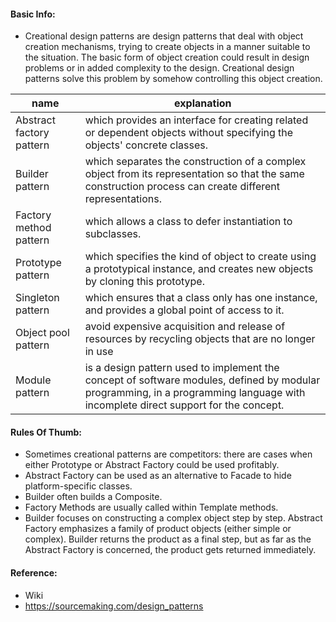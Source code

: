 #### Basic Info:
+ Creational design patterns are design patterns that deal with object creation mechanisms, trying to create objects in a manner suitable to the situation. The basic form of object creation could result in design problems or in added complexity to the design. Creational design patterns solve this problem by somehow controlling this object creation.

name | explanation | 
--- | --- |
Abstract factory pattern | which provides an interface for creating related or dependent objects without specifying the objects' concrete classes. |
Builder pattern | which separates the construction of a complex object from its representation so that the same construction process can create different representations. |
Factory method pattern | which allows a class to defer instantiation to subclasses. |
Prototype pattern | which specifies the kind of object to create using a prototypical instance, and creates new objects by cloning this prototype. |
Singleton pattern | which ensures that a class only has one instance, and provides a global point of access to it. |
Object pool pattern | avoid expensive acquisition and release of resources by recycling objects that are no longer in use |
Module pattern | is a design pattern used to implement the concept of software modules, defined by modular programming, in a programming language with incomplete direct support for the concept.

#### Rules Of Thumb:
+ Sometimes creational patterns are competitors: there are cases when either Prototype or Abstract Factory could be used profitably.
+ Abstract Factory can be used as an alternative to Facade to hide platform-specific classes.
+ Builder often builds a Composite.
+ Factory Methods are usually called within Template methods.
+ Builder focuses on constructing a complex object step by step. Abstract Factory emphasizes a family of product objects (either simple or complex). Builder returns the product as a final step, but as far as the Abstract Factory is concerned, the product gets returned immediately.

#### Reference:
+ Wiki
+ https://sourcemaking.com/design_patterns
